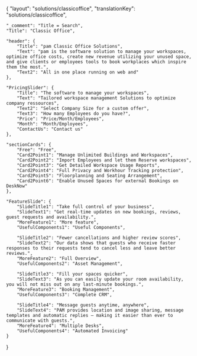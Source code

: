 {
    "layout": "solutions/classicoffice",
	"translationKey": "solutions/classicoffice",

    "_comment": "Title = Search", 
    "Title": "Classic Office",

    "header": {
		"Title": "pam Classic Office Solutions",
        "Text": "pam is the software solution to manage your workspaces, optimize office costs, create new revenue utilizing your unused space, and give clients or employees tools to book workplaces which inspire them the most.",
		"Text2": "All in one place running on web and"
	},

    "PricingSlider": {
		"Title": "The software to manage your workspaces",
		"Text": "Tailored workspace management Solutions to optimize company ressources",
		"Text2": "Select Company Size for a custom offer",
		"Text3": "How many Employees do you have?",
		"Price": "Price/Month/Employees",
		"Month": "Month/Employees",
		"ContactUs": "Contact us"
	},

	"sectionCards": {
		"Free": "Free",
		"Card2Point1": "Manage Unlimited Buildings and Workspaces",
		"Card2Point2": "Import Employees and let them Reserve workspaces",
		"Card2Point3": "Get Detailed Workspace Usage Reports",
		"Card2Point4": "Full Privacy and Workhour Tracking protection",
		"Card2Point5": "Floorplanning and Seating Arrangement",
		"Card2Point6": "Enable Unused Spaces for external Bookings on DeskNow"
	},

	"FeatureSlide": {
		"SlideTitle1": "Take full control of your business",
		"SlideText1": "Get real-time updates on new bookings, reviews, guest requests and availability.",
		"MoreFeature1": "More feature",
		"UsefulComponents1": "Useful Components",

		"SlideTitle2": "Fewer cancellations and higher review scores",
		"SlideText2": "Our data shows that guests who receive faster responses to their requests tend to cancel less and leave better reviews.",
		"MoreFeature2": "Full Overview",
		"UsefulComponents2": "Asset Management",

		"SlideTitle3": "Fill your spaces quicker",
		"SlideText3": "As you can easily update your room availability, you will not miss out on any last-minute bookings.",
		"MoreFeature3": "Booking Management",
		"UsefulComponents3": "Complete CRM",

		"SlideTitle4": "Message guests anytime, anywhere",
		"SlideText4": "PAM provides location and image sharing, message templates and automatic replies – making it easier than ever to communicate with guests.",
		"MoreFeature4": "Multiple Desks",
		"UsefulComponents4": "Automated Invoicing"
	}
}